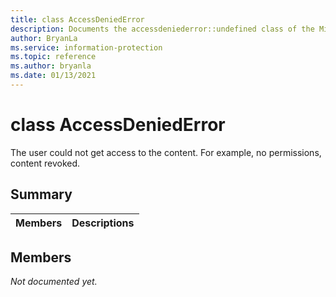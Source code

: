```yaml
---
title: class AccessDeniedError 
description: Documents the accessdeniederror::undefined class of the Microsoft Information Protection (MIP) SDK.
author: BryanLa
ms.service: information-protection
ms.topic: reference
ms.author: bryanla
ms.date: 01/13/2021
---
```


# class AccessDeniedError 
The user could not get access to the content. For example, no permissions, content revoked.
  
## Summary
 Members                        | Descriptions                                
--------------------------------|---------------------------------------------
  
## Members
_Not documented yet._
